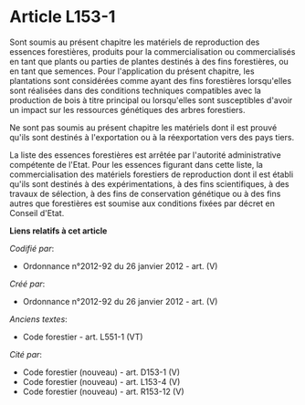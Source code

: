 # Article L153-1

Sont soumis au présent chapitre les matériels de reproduction des essences forestières, produits pour la commercialisation ou
commercialisés en tant que plants ou parties de plantes destinés à des fins forestières, ou en tant que semences. Pour
l'application du présent chapitre, les plantations sont considérées comme ayant des fins forestières lorsqu'elles sont
réalisées dans des conditions techniques compatibles avec la production de bois à titre principal ou lorsqu'elles sont
susceptibles d'avoir un impact sur les ressources génétiques des arbres forestiers.

Ne sont pas soumis au présent chapitre les matériels dont il est prouvé qu'ils sont destinés à l'exportation ou à la
réexportation vers des pays tiers.

La liste des essences forestières est arrêtée par l'autorité administrative compétente de l'Etat. Pour les essences figurant
dans cette liste, la commercialisation des matériels forestiers de reproduction dont il est établi qu'ils sont destinés à des
expérimentations, à des fins scientifiques, à des travaux de sélection, à des fins de conservation génétique ou à des fins
autres que forestières est soumise aux conditions fixées par décret en Conseil d'Etat.

**Liens relatifs à cet article**

_Codifié par_:

  - Ordonnance n°2012-92 du 26 janvier 2012 - art. (V)

_Créé par_:

  - Ordonnance n°2012-92 du 26 janvier 2012 - art. (V)

_Anciens textes_:

  - Code forestier - art. L551-1 (VT)

_Cité par_:

  - Code forestier (nouveau) - art. D153-1 (V)
  - Code forestier (nouveau) - art. L153-4 (V)
  - Code forestier (nouveau) - art. R153-12 (V)
